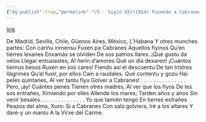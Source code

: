 ```yaml
---
{"dg-publish":true,"permalink":"/5 - Siglo XX/(1914) Fuxendo a Cabranes/","tags":["#Siglo_20","central","a1914","Jesús_Arango_Álvarez","escrito","Cabranes","poema"]}
---
```


[link](https://asturies.com/cavedaynava/fuxendoacabranes.txt)

De Madrid, Sevilla,
Chile, Güenos Aires,
México, L’Habana
Y otres munches partes:
Con cariñu inmensu
Fuxen pa Cabranes
Aquellos fiyinos
Qu’en tierres lexanes
Enxamás se olviden
De sos patrios llares.
¡Qué gustu da velos
Llegar entusiastes,
Al ñerín d’amores
Qué un día dexaren!
¡Cuántos tiernos besos
Ruxen en sos cares!
Fiendo así el descuentu
De tan tristres llágrimes
Qu’al fuxir, por ellos
Cain a raudales.
Qué contentu y gozu
Hai peles quintanes,
Al ver tantu fiyu
Golver a Cabranes!
. . . . . . . . . . . . . . .
Pero, ¡ay! Cuántes penes
Tienen otres madres,
Al ver que los fiyos
De les sos entrañes,
Ximiendo por elles
Allende los mares;
Tarden años y años
Sin venir besales.
. . . . . . . . . . . . . .
Yo que tamién tengo
En tierres extrañes
Peazos del alma,
Xuro: Si a Cabranes
Con salú golviera,
Iré a los altares
Y daré-y un mantu
A la Virxe del Carme.